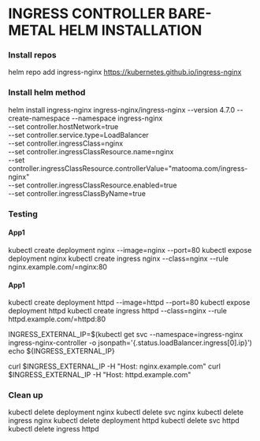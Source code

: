 # INGRESS CONTROLLER BARE-METAL HELM INSTALLATION 

### Install repos
helm repo add ingress-nginx https://kubernetes.github.io/ingress-nginx

### Install helm method
helm install ingress-nginx ingress-nginx/ingress-nginx --version 4.7.0 --create-namespace --namespace ingress-nginx \
  --set controller.hostNetwork=true \
  --set controller.service.type=LoadBalancer \
  --set controller.ingressClass=nginx \
  --set controller.ingressClassResource.name=nginx \
  --set controller.ingressClassResource.controllerValue="matooma.com/ingress-nginx" \
  --set controller.ingressClassResource.enabled=true \
  --set controller.ingressClassByName=true 
  
### Testing 
#### App1
kubectl create deployment nginx --image=nginx --port=80
kubectl expose deployment nginx
kubectl create ingress nginx --class=nginx --rule nginx.example.com/=nginx:80

#### App1
kubectl create deployment httpd --image=httpd --port=80
kubectl expose deployment httpd
kubectl create ingress httpd --class=nginx --rule httpd.example.com/=httpd:80

INGRESS_EXTERNAL_IP=$(kubectl get svc --namespace=ingress-nginx ingress-nginx-controller -o jsonpath='{.status.loadBalancer.ingress[0].ip}')
echo ${INGRESS_EXTERNAL_IP}

curl $INGRESS_EXTERNAL_IP -H "Host: nginx.example.com"
curl $INGRESS_EXTERNAL_IP -H "Host: httpd.example.com"

### Clean up
kubectl delete deployment nginx
kubectl delete svc nginx
kubectl delete ingress nginx
kubectl delete deployment httpd
kubectl delete svc httpd
kubectl delete ingress httpd

